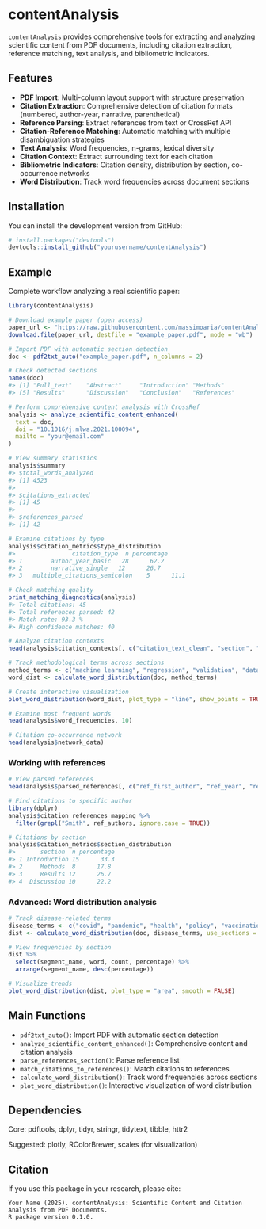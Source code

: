 
# contentAnalysis

<!-- badges: start -->

<!-- badges: end -->

`contentAnalysis` provides comprehensive tools for extracting and
analyzing scientific content from PDF documents, including citation
extraction, reference matching, text analysis, and bibliometric
indicators.

## Features

- **PDF Import**: Multi-column layout support with structure
  preservation
- **Citation Extraction**: Comprehensive detection of citation formats
  (numbered, author-year, narrative, parenthetical)
- **Reference Parsing**: Extract references from text or CrossRef API
- **Citation-Reference Matching**: Automatic matching with multiple
  disambiguation strategies
- **Text Analysis**: Word frequencies, n-grams, lexical diversity
- **Citation Context**: Extract surrounding text for each citation
- **Bibliometric Indicators**: Citation density, distribution by
  section, co-occurrence networks
- **Word Distribution**: Track word frequencies across document sections

## Installation

You can install the development version from GitHub:

``` r
# install.packages("devtools")
devtools::install_github("yourusername/contentAnalysis")
```

## Example

Complete workflow analyzing a real scientific paper:

``` r
library(contentAnalysis)

# Download example paper (open access)
paper_url <- "https://raw.githubusercontent.com/massimoaria/contentAnalysis/master/inst/examples/example_paper.pdf"
download.file(paper_url, destfile = "example_paper.pdf", mode = "wb")

# Import PDF with automatic section detection
doc <- pdf2txt_auto("example_paper.pdf", n_columns = 2)

# Check detected sections
names(doc)
#> [1] "Full_text"    "Abstract"     "Introduction" "Methods"      
#> [5] "Results"      "Discussion"   "Conclusion"   "References"

# Perform comprehensive content analysis with CrossRef
analysis <- analyze_scientific_content_enhanced(
  text = doc,
  doi = "10.1016/j.mlwa.2021.100094",
  mailto = "your@email.com"
)

# View summary statistics
analysis$summary
#> $total_words_analyzed
#> [1] 4523
#> 
#> $citations_extracted
#> [1] 45
#> 
#> $references_parsed
#> [1] 42

# Examine citations by type
analysis$citation_metrics$type_distribution
#>                citation_type  n percentage
#> 1        author_year_basic   28      62.2
#> 2        narrative_single   12      26.7
#> 3   multiple_citations_semicolon    5      11.1

# Check matching quality
print_matching_diagnostics(analysis)
#> Total citations: 45 
#> Total references parsed: 42 
#> Match rate: 93.3 %
#> High confidence matches: 40

# Analyze citation contexts
head(analysis$citation_contexts[, c("citation_text_clean", "section", "full_context")])

# Track methodological terms across sections
method_terms <- c("machine learning", "regression", "validation", "dataset")
word_dist <- calculate_word_distribution(doc, method_terms)

# Create interactive visualization
plot_word_distribution(word_dist, plot_type = "line", show_points = TRUE)

# Examine most frequent words
head(analysis$word_frequencies, 10)

# Citation co-occurrence network
head(analysis$network_data)
```

### Working with references

``` r
# View parsed references
head(analysis$parsed_references[, c("ref_first_author", "ref_year", "ref_full_text")])

# Find citations to specific author
library(dplyr)
analysis$citation_references_mapping %>%
  filter(grepl("Smith", ref_authors, ignore.case = TRUE))

# Citations by section
analysis$citation_metrics$section_distribution
#>       section  n percentage
#> 1 Introduction 15      33.3
#> 2     Methods  8      17.8
#> 3     Results 12      26.7
#> 4  Discussion 10      22.2
```

### Advanced: Word distribution analysis

``` r
# Track disease-related terms
disease_terms <- c("covid", "pandemic", "health", "policy", "vaccination")
dist <- calculate_word_distribution(doc, disease_terms, use_sections = TRUE)

# View frequencies by section
dist %>%
  select(segment_name, word, count, percentage) %>%
  arrange(segment_name, desc(percentage))

# Visualize trends
plot_word_distribution(dist, plot_type = "area", smooth = FALSE)
```

## Main Functions

- `pdf2txt_auto()`: Import PDF with automatic section detection
- `analyze_scientific_content_enhanced()`: Comprehensive content and
  citation analysis
- `parse_references_section()`: Parse reference list
- `match_citations_to_references()`: Match citations to references
- `calculate_word_distribution()`: Track word frequencies across
  sections
- `plot_word_distribution()`: Interactive visualization of word
  distribution

## Dependencies

Core: pdftools, dplyr, tidyr, stringr, tidytext, tibble, httr2

Suggested: plotly, RColorBrewer, scales (for visualization)

## Citation

If you use this package in your research, please cite:

    Your Name (2025). contentAnalysis: Scientific Content and Citation Analysis from PDF Documents.
    R package version 0.1.0.
